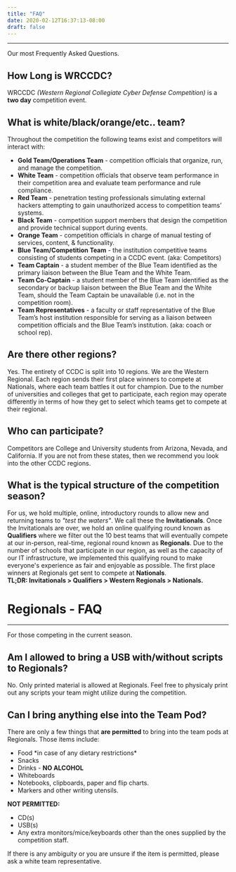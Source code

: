 ```yaml
---
title: "FAQ"
date: 2020-02-12T16:37:13-08:00
draft: false
---
```

<hr>
Our most Frequently Asked Questions.<!--more-->

## How Long is WRCCDC?
WRCCDC _(Western Regional Collegiate Cyber Defense Competition)_ is a __two day__ competition event.

## What is white/black/orange/etc.. team?
Throughout the competition the following teams exist and competitors will interact with:

* **Gold Team/Operations Team** - competition officials that organize, run, and manage the competition.
* **White Team** - competition officials that observe team performance in their competition area and evaluate team performance and rule compliance.
* **Red Team** - penetration testing professionals simulating external hackers attempting to gain unauthorized access to competition teams’ systems.
* **Black Team** - competition support members that design the competition and provide technical support during events.
* **Orange Team** - competition officials in charge of manual testing of services, content, & functionality.
* **Blue Team/Competition Team** - the institution competitive teams consisting of students competing in a CCDC event. (aka: Competitors)
* **Team Captain** - a student member of the Blue Team identified as the primary liaison between the Blue Team and the White Team.
* **Team Co-Captain** - a student member of the Blue Team identified as the secondary or backup liaison between the Blue Team and the White Team, should the Team Captain be unavailable (i.e. not in the competition room).
* **Team Representatives** - a faculty or staff representative of the Blue Team’s host institution responsible for serving as a liaison between competition officials and the Blue Team’s institution. (aka: coach or school rep).

## Are there other regions?
Yes. The entirety of CCDC is split into 10 regions. We are the Western Regional. Each region sends their first place winners to compete at Nationals, where each team battles it out for champion. Due to the number of universities and colleges that get to participate, each region may operate differently in terms of how they get to select which teams get to compete at their regional.

## Who can participate?
Competitors are College and University students from Arizona, Nevada, and California. If you are not from these states, then we recommend you look into the other CCDC regions. 

## What is the typical structure of the competition season?
For us, we hold multiple, online, introductory rounds to allow new and returning teams to *"test the waters"*. We call these the **Invitationals**. Once the Invitationals are over, we hold an online qualifying round known as **Qualifiers** where we filter out the 10 best teams that will eventually compete at our in-person, real-time, regional round known as **Regionals**. Due to the number of schools that participate in our region, as well as the capacity of our IT infrastructure, we implemented this qualifying round to make everyone's experience as fair and enjoyable as possible. The first place winners at Regionals get sent to compete at **Nationals**.
<br>**TL;DR: Invitationals > Qualifiers > Western Regionals > Nationals.**

# Regionals - FAQ
<hr>
For those competing in the current season.

## Am I allowed to bring a USB with/without scripts to Regionals?
No. Only printed material is allowed at Regionals. Feel free to physicaly print out any scripts your team might utilize during the competition.

## Can I bring anything else into the Team Pod?
There are only a few things that **are permitted** to bring into the team pods at Regionals. Those items include:

* Food \*in case of any dietary restrictions\*
* Snacks
* Drinks - **NO ALCOHOL**
* Whiteboards
* Notebooks, clipboards, paper and flip charts.
* Markers and other writing utensils.

**NOT PERMITTED:**

* CD(s)
* USB(s)
* Any extra monitors/mice/keyboards other than the ones supplied by the competition staff.

If there is any ambiguity or you are unsure if the item is permitted, please ask a white team representative.
